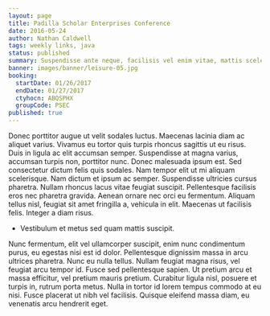 ```yaml
---
layout: page
title: Padilla Scholar Enterprises Conference
date: 2016-05-24
author: Nathan Caldwell
tags: weekly links, java
status: published
summary: Suspendisse ante neque, facilisis vel enim vitae, mattis scelerisque.
banner: images/banner/leisure-05.jpg
booking:
  startDate: 01/26/2017
  endDate: 01/27/2017
  ctyhocn: ABQSPHX
  groupCode: PSEC
published: true
---
```

Donec porttitor augue ut velit sodales luctus. Maecenas lacinia diam ac aliquet varius. Vivamus eu tortor quis turpis rhoncus sagittis ut eu risus. Duis in ligula ac elit accumsan semper. Suspendisse at magna varius, accumsan turpis non, porttitor nunc. Donec malesuada ipsum est. Sed consectetur dictum felis quis sodales. Nam tempor elit ut mi aliquam scelerisque. Nam dictum et ipsum ac semper. Suspendisse ultricies cursus pharetra. Nullam rhoncus lacus vitae feugiat suscipit. Pellentesque facilisis eros nec pharetra gravida. Aenean ornare nec orci eu fermentum. Aliquam tellus nisl, feugiat sit amet fringilla a, vehicula in elit. Maecenas ut facilisis felis. Integer a diam risus.

* Vestibulum et metus sed quam mattis suscipit.

Nunc fermentum, elit vel ullamcorper suscipit, enim nunc condimentum purus, eu egestas nisi est id dolor. Pellentesque dignissim massa in arcu ultrices pharetra. Nunc eu nulla tellus. Nullam feugiat magna risus, vel feugiat arcu tempor id. Fusce sed pellentesque sapien. Ut pretium arcu et massa efficitur, vel pretium mauris pretium. Curabitur ligula nisl, posuere et turpis in, rutrum porta metus. Nulla in tortor id lorem tempus commodo at eu nisi. Fusce placerat ut nibh vel facilisis. Quisque eleifend massa diam, eu venenatis arcu hendrerit eget.
